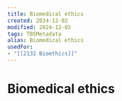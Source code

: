 ```yaml
---
title: Biomedical ethics
created: 2024-12-02
modified: 2024-12-02
tags: TBSMetadata
alias: Biomedical ethics
usedFor:
- "[[2132 Bioethics]]"
---
```

# Biomedical ethics

